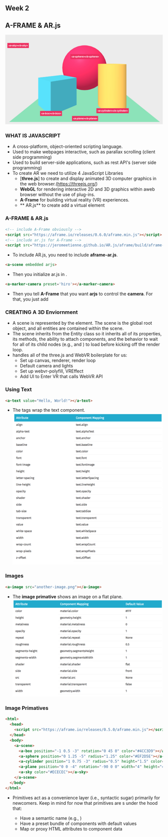 ## Week 2
## A-FRAME & AR.js

![primatives](../img/primatives.jpg) 

### WHAT IS JAVASCRIPT
* A cross-platform, object-oriented scripting language.
* Used to make webpages interactive, such as parallax scrolling (client side programming)
* Used to build server-side applications, such as rest API's (server side programming)
* To create AR we need to utilize 4 JavaScript Libraries 
    * [**three.js**] to create and display animated 3D computer graphics in the web browser.(https://threejs.org/)
    * **WebGL** for rendering interactive 2D and 3D graphics within aweb browser without the use of plug-ins.
    * **A-Frame** for building virtual reality (VR) experiences.
    * ** AR.js** to create add a virtual element

### A-FRAME & AR.js

```html
<!-- include A-Frame obviously -->
<script src="https://aframe.io/releases/0.6.0/aframe.min.js"></script>
<!-- include ar.js for A-Frame -->
<script src="https://jeromeetienne.github.io/AR.js/aframe/build/aframe-ar.js"></scipt>

````

* To include AR.js, you need to include **aframe-ar.js**.

```html
<a-scene embedded arjs>
```

* Then you initialize ar.js in **<a-scene>**. 

```html
<a-marker-camera preset='hiro'></a-marker-camera>
```

* Then you tell **A-Frame** that you want **arjs** to control the **camera**. For that, you just add


### CREATING A 3D Enviornment
* A scene is represented by the **<a-scene>** element. The scene is the global root object, and all entities are contained within the scene.
* The scene inherits from the Entity class so it inherits all of its properties, its methods, the ability to attach components, and the behavior to wait for all of its child nodes (e.g., <a-assets> and <a-entity>) to load before kicking off the render loop.
* **<a-scene>** handles all of the three.js and WebVR boilerplate for us:
    * Set up canvas, renderer, render loop
    * Default camera and lights
    * Set up webvr-polyfill, VREffect
    * Add UI to Enter VR that calls WebVR API


### Using Text

```html
<a-text value="Hello, World!"></a-text>
```

* The **<a-text>** tags wrap the text component.
![a text attributes](../img/atext.png)

### Images

```html
<a-image src="another-image.png"></a-image>
```

* The **image primative** shows an image on a flat plane.
![a image attributes](../img/aimage.png)


### Image Primatives

```html
<html>
  <head>
    <script src="https://aframe.io/releases/0.5.0/aframe.min.js"></script>
  </head>
  <body>
    <a-scene>
      <a-box position="-1 0.5 -3" rotation="0 45 0" color="#4CC3D9"></a-box>
      <a-sphere position="0 1.25 -5" radius="1.25" color="#EF2D5E"></a-sphere>
      <a-cylinder position="1 0.75 -3" radius="0.5" height="1.5" color="#FFC65D"></a-cylinder>
      <a-plane position="0 0 -4" rotation="-90 0 0" width="4" height="4" color="#7BC8A4"></a-plane>
      <a-sky color="#ECECEC"></a-sky>
    </a-scene>
  </body>
</html>
```

* Primitives act as a convenience layer (i.e., syntactic sugar) primarily for newcomers. Keep in mind for now that primitives are <a-entity>s under the hood that:
    * Have a semantic name (e.g., <a-box>)
    * Have a preset bundle of components with default values
    * Map or proxy HTML attributes to component data

